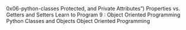 0x06-python-classes
Protected, and Private Attributes”)
Properties vs. Getters and Setters
Learn to Program 9 : Object Oriented Programming
Python Classes and Objects
Object Oriented Programming
